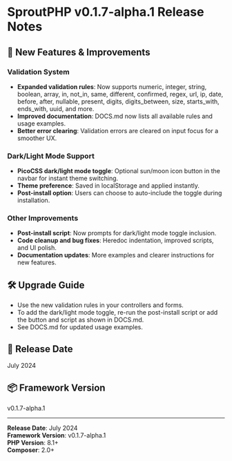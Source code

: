 # SproutPHP v0.1.7-alpha.1 Release Notes

## 🎉 New Features & Improvements

### Validation System

- **Expanded validation rules**: Now supports numeric, integer, string, boolean, array, in, not_in, same, different, confirmed, regex, url, ip, date, before, after, nullable, present, digits, digits_between, size, starts_with, ends_with, uuid, and more.
- **Improved documentation**: DOCS.md now lists all available rules and usage examples.
- **Better error clearing**: Validation errors are cleared on input focus for a smoother UX.

### Dark/Light Mode Support

- **PicoCSS dark/light mode toggle**: Optional sun/moon icon button in the navbar for instant theme switching.
- **Theme preference**: Saved in localStorage and applied instantly.
- **Post-install option**: Users can choose to auto-include the toggle during installation.

### Other Improvements

- **Post-install script**: Now prompts for dark/light mode toggle inclusion.
- **Code cleanup and bug fixes**: Heredoc indentation, improved scripts, and UI polish.
- **Documentation updates**: More examples and clearer instructions for new features.

## 🛠️ Upgrade Guide

- Use the new validation rules in your controllers and forms.
- To add the dark/light mode toggle, re-run the post-install script or add the button and script as shown in DOCS.md.
- See DOCS.md for updated usage examples.

## 📅 Release Date

July 2024

## 📦 Framework Version

v0.1.7-alpha.1

---

**Release Date**: July 2024  
**Framework Version**: v0.1.7-alpha.1  
**PHP Version**: 8.1+  
**Composer**: 2.0+
